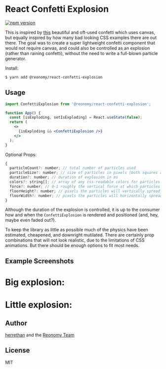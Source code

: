# React Confetti Explosion

[![npm version](https://img.shields.io/npm/v/@reonomy/react-confetti-explosion.svg?style=flat-square)](https://www.npmjs.com/package/@reonomy/react-confetti-explosion)


This is inspired by [this](https://codepen.io/Gthibaud/pen/ENzXbp) beautiful and oft-used confetti which uses canvas, but equally inspired by how many bad looking CSS examples there are out there. The goal was to create a super lightweight confetti component that would not require canvas, and could also be controlled as an explosion (rather than raining confetti), without the need to write a full-blown particle generator.


Install:

```bash
$ yarn add @reonomy/react-confetti-explosion
```


## Usage

```jsx
import ConfettiExplosion from '@reonomy/react-confetti-explosion';

function App() {
  const [isExploding, setIsExploding] = React.useState(false);
  return (
    <>
      {isExploding && <ConfettiExplosion />}
    </>
  );
}
```

Optional Props:

```js
{
  particleCount?: number; // total number of particles used
  particleSize?: number; // size of particles in pixels (both squares and circles are generated)
  duration?: number; // duration of explosion in ms
  colors?: string[]; // array of any css-readable colors for particles
  force?: number; // 0-1 roughly the vertical force at which particles initially explode
  floorHeight?: number; // pixels the particles will vertically spread from initial explosion point
  floorWidth?: number; // pixels the particles will horizontally spread from initial explosion point
}
```

Although the duration of the explosion is controlled, it is up to the consumer how and when the `ConfettiExplosion` is rendered and positioned (and, hey, maybe even faded out?).

To keep the library as little as possible much of the physics have been estimated, cheapened, and downright mutilated. There are certainly prop combinations that will not look realistic, due to the limitations of CSS animations. But there should be enough options to fit most needs.

## Example Screenshots

# Big explosion:

# Little explosion:





## Author

[herrethan](https://github.com/herrethan) and the [Reonomy Team](https://github.com/reonomy)

## License

MIT
